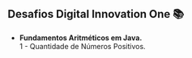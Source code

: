 ## Desafios Digital Innovation One :books:

* **Fundamentos Aritméticos em Java.** <br/>
  1 - Quantidade de Números Positivos.
